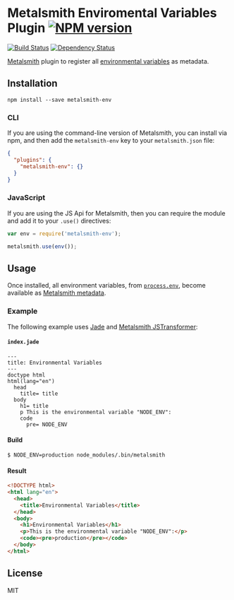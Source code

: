 # Metalsmith Enviromental Variables Plugin [![NPM version](https://img.shields.io/npm/v/metalsmith-env.svg)](https://www.npmjs.org/package/metalsmith-env)

[![Build Status](https://img.shields.io/travis/kalamuna/metalsmith-env/master.svg)](https://travis-ci.org/kalamuna/metalsmith-env)
[![Dependency Status](https://david-dm.org/kalamuna/metalsmith-env.png)](https://david-dm.org/kalamuna/metalsmith-env)

[Metalsmith](http://metalsmith.io) plugin to register all [environmental variables](https://nodejs.org/api/process.html#process_process_env) as metadata.

## Installation

    npm install --save metalsmith-env

### CLI

If you are using the command-line version of Metalsmith, you can install via npm, and then add the `metalsmith-env` key to your `metalsmith.json` file:

```json
{
  "plugins": {
    "metalsmith-env": {}
  }
}
```

### JavaScript

If you are using the JS Api for Metalsmith, then you can require the module and add it to your `.use()` directives:

```js
var env = require('metalsmith-env');

metalsmith.use(env());
```

## Usage

Once installed, all environment variables, from [`process.env`](https://nodejs.org/api/process.html#process_process_env), become available as [Metalsmith metadata](https://github.com/segmentio/metalsmith#metadata-api).

### Example

The following example uses [Jade](http://jade-lang.com) and [Metalsmith JSTransformer](https://github.com/RobLoach/metalsmith-jstransformer):

#### `index.jade`
``` jade
---
title: Environmental Variables
---
doctype html
html(lang="en")
  head
    title= title
  body
    h1= title
    p This is the environmental variable "NODE_ENV":
    code
      pre= NODE_ENV
```

#### Build

```
$ NODE_ENV=production node_modules/.bin/metalsmith
```

#### Result

``` html
<!DOCTYPE html>
<html lang="en">
  <head>
    <title>Environmental Variables</title>
  </head>
  <body>
    <h1>Environmental Variables</h1>
    <p>This is the environmental variable "NODE_ENV":</p>
    <code><pre>production</pre></code>
  </body>
</html>
```

## License

MIT
